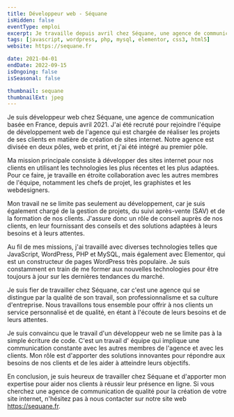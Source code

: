 ```yaml
---
title: Développeur web - Séquane
isHidden: false
eventType: emploi
excerpt: Je travaille depuis avril chez Séquane, une agence de communication qui à deux pôles, web et print. Mes missions se situent dans le développement des sites internet, la gestion de projets, le SAV, la formation, etc.
tags: [javascript, wordpress, php, mysql, elementor, css3, html5]
website: https://sequane.fr

date: 2021-04-01
endDate: 2022-09-15
isOngoing: false
isSeasonal: false

thumbnail: sequane
thumbnailExt: jpeg
---
```


Je suis développeur web chez Séquane, une agence de communication basée en France, depuis avril 2021. J'ai été recruté
pour rejoindre l'équipe de développement web de l'agence qui est chargée de réaliser les projets de ses clients en
matière de création de sites internet. Notre agence est divisée en deux pôles, web et print, et j'ai été intégré au
premier pôle.

Ma mission principale consiste à développer des sites internet pour nos clients en utilisant les technologies les plus
récentes et les plus adaptées. Pour ce faire, je travaille en étroite collaboration avec les autres membres de l'équipe,
notamment les chefs de projet, les graphistes et les webdesigners.

Mon travail ne se limite pas seulement au développement, car je suis également chargé de la gestion de projets, du suivi
après-vente (SAV) et de la formation de nos clients. J'assure donc un rôle de conseil auprès de nos clients, en leur
fournissant des conseils et des solutions adaptées à leurs besoins et à leurs attentes.

Au fil de mes missions, j'ai travaillé avec diverses technologies telles que JavaScript, WordPress, PHP et MySQL, mais
également avec Elementor, qui est un constructeur de pages WordPress très populaire. Je suis constamment en train de me
former aux nouvelles technologies pour être toujours à jour sur les dernières tendances du marché.

Je suis fier de travailler chez Séquane, car c'est une agence qui se distingue par la qualité de son travail, son
professionnalisme et sa culture d'entreprise. Nous travaillons tous ensemble pour offrir à nos clients un service
personnalisé et de qualité, en étant à l'écoute de leurs besoins et de leurs attentes.

Je suis convaincu que le travail d'un développeur web ne se limite pas à la simple écriture de code. C'est un travail d'
équipe qui implique une communication constante avec les autres membres de l'agence et avec les clients. Mon rôle est
d'apporter des solutions innovantes pour répondre aux besoins de nos clients et de les aider à atteindre leurs
objectifs.

En conclusion, je suis heureux de travailler chez Séquane et d'apporter mon expertise pour aider nos clients à réussir
leur présence en ligne. Si vous cherchez une agence de communication de qualité pour la création de votre site internet,
n'hésitez pas à nous contacter sur notre site web https://sequane.fr.
